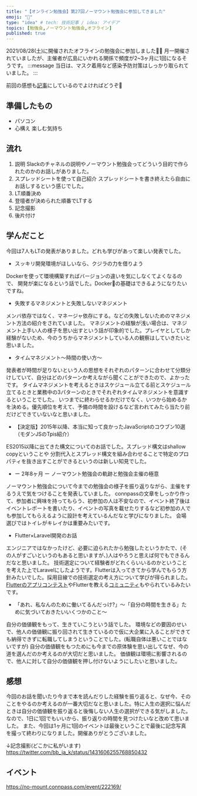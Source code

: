 ```yaml
---
title: "【オンライン勉強会】第27回ノーマウント勉強会に参加してきました"
emoji: "🎤"
type: "idea" # tech: 技術記事 / idea: アイデア
topics: [勉強会,ノーマウント勉強会,オフライン]
published: true
---
```


2021/08/28(土)に開催されたオフラインの勉強会に参加しました🙋‍♂️
月一開催されていましたが、主催者が広島にいかれる関係で頻度が2~3ヶ月に1回になるそうです。
:::message
当日は、マスク着用など感染予防対策はしっかり取られていました。
:::

前回の感想も[記事](https://zenn.dev/mo_ri_regen/articles/no-mount-stydy26)にしているのでよければどうぞ👋

## 準備したもの

- パソコン
- 心構え
    楽しむ気持ち

## 流れ

1. 説明
    Slackのチャネルの説明やノーマウント勉強会ってどういう目的で作られたのかのお話しがありました。
2. スプレッドシートを使って自己紹介
    スプレッドシートを書き終えたら自由にお話しするという感じでした。
3. LT順番決め
4. 登壇者が決められた順番でLTする
5. 記念撮影
6. 後片付け

## 学んだこと

今回は7人もLTの発表がありました。どれも学びがあって楽しい発表でした。

- スッキリ開発環境がほしいなら、クジラの力を借りよう

Dockerを使って環境構築すればバージョンの違いを気にしなくてよくなるので、
開発が楽になるという話でした。Docker🐳の基礎はできるようになりたいですね。

- 失敗するマネジメントと失敗しないマネジメント

メンバ依存ではなく、マネージャ依存にする。などの失敗しないためのマネジメント方法の紹介をされていました。
マネジメントの経験が浅い場合は、マネジメント上手い人の様子を思い出すという話が印象的でした。プレイヤとしてしか経験がないため、今のうちからマネジメントしている人の観察はしていきたいと思いました。

- タイムマネジメント〜時間の使い方〜

発表者が時間が足りないという人の思想をそれぞれのパターンに合わせて分類分けしていて、自分はどのパターンか考えながら聞くことができたので、よかったです。
タイムマネジメントを考えるときはスケジュール立てる前とスケジュール立てるときと業務中の3パターンのときでそれぞれタイムマネジメントを意識するということでした。
いつまでに終わらせるかだけでなく、いつから始めるかを決める。優先順位を考えて、予備の時間を設けるなど言われてみたら当たり前だけどできていないなと思いました。

- 【決定版】2015年以降、本当に知って良かったJavaScriptのコウブン10選（モダンJSのTpis紹介）

ES2015以降に出てきた構文についてのお話でした。スプレッド構文はshallow copyということや
分割代入とスプレッド構文を組み合わせることで特定のプロパティを抜き出すことができるというのは新しい知見でした。

- ー 2年8ヶ月 ー ノーマウント勉強会の軌跡と勉強会主催の極意

ノーマウント勉強会について今までの勉強会の様子を振り返りながら、主催をするうえで気をつけることを発表していました。
connpassの文章をしっかり作って、参加者に興味を持ってもらう、初参加の人は不安なので、イベント終了後はイベントレポートを書いたり、イベントの写真を載せたりするなど初参加の人でも参加してもらえるように設計を考えているんだなと学びになりました。
会場選びではトイレがキレイかは重要みたいです。

- Flutter×Laravel開発のお話

エンジニアではなかったけど、必要に迫られたから勉強したというかたで、(その人がすごいというのもあると思いますが、)人はやろうと思えば何でもできるんだなと思いました。
技術選定について経験者がどれくらいいるのかということを考えた上でLaravelにしたようです。Flutterは入ってきてから学んでもらう方針みたいでした。採用目線での技術選定の考え方について学びが得られました。
[Flutterのアプリコンテスト](https://appcon.connpass.com/event/223314/)やFlutterを教える[コミュニティ](http://code-create.tech/)もやられているみたいです。

- 「あれ、私なんのために働いてるんだっけ?」〜「自分の時間を生きる」ために気づいておきたいいくつかのこと〜

自分の価値観をもって、生きていこうという話でした。
環境などの要因のせいで、他人の価値観に振り回されて生きているので仮に大企業に入ることができても納得できずに転職してしまうということでした。(転職自体は悪いことではないですが)
自分の価値観をもつためにも今までの原体験を思い出してなぜ、今の道を選んだのか考えるのが大切だと思いました。
価値観は環境に影響されるので、他人に対して自分の価値観を押し付けないようにしたいと思いました。

## 感想

今回のお話を聞いたり今まで本を読んだりした経験を振り返ると、なぜ今、そのことをやるのか考えるのが一番大切だなと思いました。特に人生の選択に悩んだときは自分の価値観を振り返ると後悔しない人生の選択ができる気がしました。なので、1日に1回でもいいから、振り返りの時間を見つけたいなと改めて思いました。
また、今回は1ヶ月に1回のイベントは最後ということで最後に記念写真を撮って終わりになりました。開催ありがとうございました。

↓記念撮影(どこかに私がいます)
https://twitter.com/bb_ja_k/status/1431606255768850432


## イベント

https://no-mount.connpass.com/event/222169/
